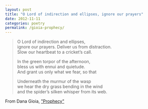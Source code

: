 ```yaml
---
layout: post
title: "O Lord of indirection and ellipses, ignore our prayers"
date: 2012-11-11
categories: poetry
permalink: /gioia-prophecy/
---
```


> O Lord of indirection and ellipses,    
ignore our prayers. Deliver us from distraction.    
Slow our heartbeat to a cricket’s call.    
>
> In the green torpor of the afternoon,    
bless us with ennui and quietude.    
And grant us only what we fear, so that    
> 
> Underneath the murmur of the wasp    
we hear the dry grass bending in the wind    
and the spider’s silken whisper from its web.   

From Dana Gioia, ["Prophecy"](https://www.poets.org/poetsorg/poem/prophecy)